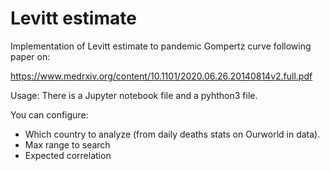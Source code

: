 # Levitt estimate
Implementation of Levitt estimate to pandemic Gompertz curve following paper on:

https://www.medrxiv.org/content/10.1101/2020.06.26.20140814v2.full.pdf

Usage: There is a Jupyter notebook file and a pyhthon3 file. 

You can configure:

* Which country to analyze (from daily deaths stats on Ourworld in data).
* Max range to search
* Expected correlation 

